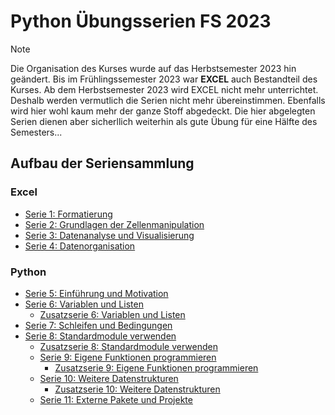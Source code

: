 # Python Übungsserien FS 2023

> [!NOTE]
> Die Organisation des Kurses wurde auf das Herbstsemester 2023 hin geändert. Bis im Frühlingssemester 2023 war **EXCEL** auch Bestandteil des Kurses. Ab dem Herbstsemester 2023 wird EXCEL nicht mehr unterrichtet. Deshalb werden vermutlich die Serien nicht mehr übereinstimmen. Ebenfalls wird hier wohl kaum mehr der ganze Stoff abgedeckt. Die hier abgelegten Serien dienen aber sicherllich weiterhin als gute Übung für eine Hälfte des Semesters...

## Aufbau der Seriensammlung

### Excel

- [Serie 1: Formatierung](PN_23FS_01)
- [Serie 2: Grundlagen der Zellenmanipulation](PN_23FS_02)
- [Serie 3: Datenanalyse und Visualisierung](PN_23FS_03)
- [Serie 4: Datenorganisation](PN_23FS_04)

### Python

- [Serie 5: Einführung und Motivation](PN_23FS_05/README.md#serie-5-einführung-und-motivation)
- [Serie 6: Variablen und Listen](PN_23FS_06/README.md#serie-6-variablen-und-listen)
  - [Zusatzserie 6: Variablen und Listen](PN_23FS_06/PN_23FS_06B/README.md#serie-6b-variablen-und-listen)
- [Serie 7: Schleifen und Bedingungen](PN_23FS_07/README.md#serie-7-schleifen-und-bedingungen)
- [Serie 8: Standardmodule verwenden](PN_23FS_08/README.md#serie-8-standardmodule-verwenden)
  - [Zusatzserie 8: Standardmodule verwenden](PN_23FS_08/PN_23FS_08B/README.md#serie-8b-standardmodule-verwenden)
  - [Serie 9: Eigene Funktionen programmieren](PN_23FS_09/README.md#serie-9-eigene-funktionen-programmieren)
    - [Zusatzserie 9: Eigene Funktionen programmieren](PN_23FS_09/PN_23FS_09B/README.md#serie-9b-eigene-funktionen-programmieren)
  - [Serie 10: Weitere Datenstrukturen](PN_23FS_10/README.md#serie-10-weitere-datenstrukturen)
    - [Zusatzserie 10: Weitere Datenstrukturen](PN_23FS_10/PN_23FS_10B/README.md#serie-10b-weitere-datenstrukturen)
  - [Serie 11: Externe Pakete und Projekte](PN_23FS_11/README.md#serie-11-externe-pakete-und-projekte)
